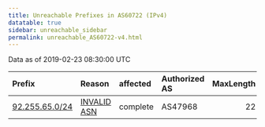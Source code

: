 ```yaml
---
title: Unreachable Prefixes in AS60722 (IPv4)
datatable: true
sidebar: unreachable_sidebar
permalink: unreachable_AS60722-v4.html
---
```


Data as of 2019-02-23 08:30:00 UTC


<div class="datatable-begin"></div>

| Prefix                                                 | Reason                                                                                                | affected   | Authorized AS   |   MaxLength | Anchor                                         |   unreachable /24s |
|:-------------------------------------------------------|:------------------------------------------------------------------------------------------------------|:-----------|:----------------|------------:|:-----------------------------------------------|-------------------:|
| [92.255.65.0/24](https://stat.ripe.net/92.255.65.0/24) | [INVALID ASN](https://rpki-validator.ripe.net/announcement-preview?asn=AS60722&prefix=92.255.65.0/24) | complete   | AS47968         |          22 | [RIPE](unreachable_RIPE_NCC_RPKI_Root-v4.html) |                  1 |

<div class="datatable-end"></div>